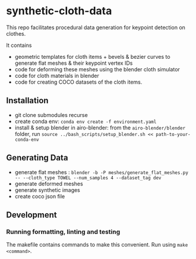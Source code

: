 # synthetic-cloth-data
This repo facilitates procedural data generation for keypoint detection on clothes.

It contains
- geometric templates for cloth items + bevels & bezier curves to generate flat meshes & their keypoint vertex IDs
- code for deforming these meshes using the blender cloth simulator
- code for cloth materials in blender
- code for creating COCO datasets of the cloth items.

## Installation
- git clone submodules recurse
- create conda env: `conda env create -f environment.yaml`
- install & setup blender in airo-blender: from the `airo-blender/blender` folder, run `source ../bash_scripts/setup_blender.sh << path-to-your-conda-env`

## Generating Data
- generate flat meshes : `blender -b -P meshes/generate_flat_meshes.py -- --cloth_type TOWEL --num_samples 4 --dataset_tag dev`
- generate deformed meshes
- generate synthetic images
- create coco json file


## Development

### Running formatting, linting and testing
The makefile contains commands to make this convenient. Run using `make <command>`.